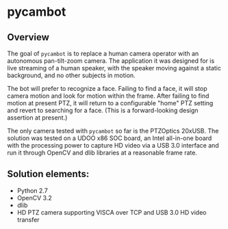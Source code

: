 # pycambot
## Overview
The goal of `pycambot` is to replace a human camera operator with an autonomous pan-tilt-zoom camera.  The application it was designed for is live streaming of a human speaker, with the speaker moving against a static background, and no other subjects in motion. 

The bot will prefer to recognize a face. Failing to find a face, it will stop camera motion and look for motion within the frame. After failing to find motion at present PTZ, it will return to a configurable "home" PTZ setting and revert to searching for a face. (This is a forward-looking design assertion at present.)

The only camera tested with `pycambot` so far is the PTZOptics 20xUSB. The solution was tested on a UDOO x86 SOC board, an Intel all-in-one board with the processing power to capture HD video via a USB 3.0 interface and run it through OpenCV and dlib libraries at a reasonable frame rate.

## Solution elements:
+ Python 2.7
+ OpenCV 3.2
+ dlib
+ HD PTZ camera supporting VISCA over TCP and USB 3.0 HD video transfer
